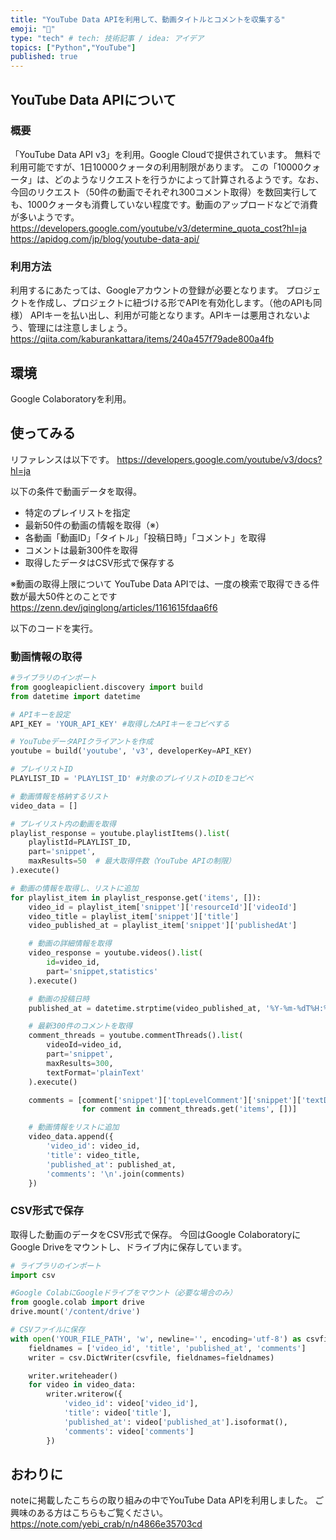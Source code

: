 ```yaml
---
title: "YouTube Data APIを利用して、動画タイトルとコメントを収集する"
emoji: "💬"
type: "tech" # tech: 技術記事 / idea: アイデア
topics: ["Python","YouTube"]
published: true
---
```


## YouTube Data APIについて
### 概要
「YouTube Data API v3」を利用。Google Cloudで提供されています。
無料で利用可能ですが、1日10000クォータの利用制限があります。
この「10000クォータ」は、どのようなリクエストを行うかによって計算されるようです。なお、今回のリクエスト（50件の動画でそれぞれ300コメント取得）を数回実行しても、1000クォータも消費していない程度です。動画のアップロードなどで消費が多いようです。
https://developers.google.com/youtube/v3/determine_quota_cost?hl=ja
https://apidog.com/jp/blog/youtube-data-api/

### 利用方法
利用するにあたっては、Googleアカウントの登録が必要となります。
プロジェクトを作成し、プロジェクトに紐づける形でAPIを有効化します。（他のAPIも同様）
APIキーを払い出し、利用が可能となります。APIキーは悪用されないよう、管理には注意しましょう。
https://qiita.com/kaburankattara/items/240a457f79ade800a4fb

## 環境
Google Colaboratoryを利用。

## 使ってみる
リファレンスは以下です。
https://developers.google.com/youtube/v3/docs?hl=ja

以下の条件で動画データを取得。
- 特定のプレイリストを指定
- 最新50件の動画の情報を取得（※）
- 各動画「動画ID」「タイトル」「投稿日時」「コメント」を取得
- コメントは最新300件を取得
- 取得したデータはCSV形式で保存する

※動画の取得上限について
YouTube Data APIでは、一度の検索で取得できる件数が最大50件とのことです
https://zenn.dev/jqinglong/articles/1161615fdaa6f6

以下のコードを実行。

### 動画情報の取得
```py
#ライブラリのインポート
from googleapiclient.discovery import build
from datetime import datetime

# APIキーを設定
API_KEY = 'YOUR_API_KEY' #取得したAPIキーをコピペする

# YouTubeデータAPIクライアントを作成
youtube = build('youtube', 'v3', developerKey=API_KEY)

# プレイリストID
PLAYLIST_ID = 'PLAYLIST_ID' #対象のプレイリストのIDをコピペ

# 動画情報を格納するリスト
video_data = []

# プレイリスト内の動画を取得
playlist_response = youtube.playlistItems().list(
    playlistId=PLAYLIST_ID,
    part='snippet',
    maxResults=50  # 最大取得件数（YouTube APIの制限）
).execute()

# 動画の情報を取得し、リストに追加
for playlist_item in playlist_response.get('items', []):
    video_id = playlist_item['snippet']['resourceId']['videoId']
    video_title = playlist_item['snippet']['title']
    video_published_at = playlist_item['snippet']['publishedAt']

    # 動画の詳細情報を取得
    video_response = youtube.videos().list(
        id=video_id,
        part='snippet,statistics'
    ).execute()

    # 動画の投稿日時
    published_at = datetime.strptime(video_published_at, '%Y-%m-%dT%H:%M:%SZ')

    # 最新300件のコメントを取得
    comment_threads = youtube.commentThreads().list(
        videoId=video_id,
        part='snippet',
        maxResults=300,
        textFormat='plainText'
    ).execute()

    comments = [comment['snippet']['topLevelComment']['snippet']['textDisplay']
                for comment in comment_threads.get('items', [])]

    # 動画情報をリストに追加
    video_data.append({
        'video_id': video_id,
        'title': video_title,
        'published_at': published_at,
        'comments': '\n'.join(comments)
    })
```

### CSV形式で保存
取得した動画のデータをCSV形式で保存。
今回はGoogle ColaboratoryにGoogle Driveをマウントし、ドライブ内に保存しています。
```py
# ライブラリのインポート
import csv

#Google ColabにGoogleドライブをマウント（必要な場合のみ）
from google.colab import drive
drive.mount('/content/drive')

# CSVファイルに保存
with open('YOUR_FILE_PATH', 'w', newline='', encoding='utf-8') as csvfile: #ファイルパスをコピペ
    fieldnames = ['video_id', 'title', 'published_at', 'comments']
    writer = csv.DictWriter(csvfile, fieldnames=fieldnames)

    writer.writeheader()
    for video in video_data:
        writer.writerow({
            'video_id': video['video_id'],
            'title': video['title'],
            'published_at': video['published_at'].isoformat(),
            'comments': video['comments']
        })
```

## おわりに
noteに掲載したこちらの取り組みの中でYouTube Data APIを利用しました。
ご興味のある方はこちらもご覧ください。
https://note.com/yebi_crab/n/n4866e35703cd
